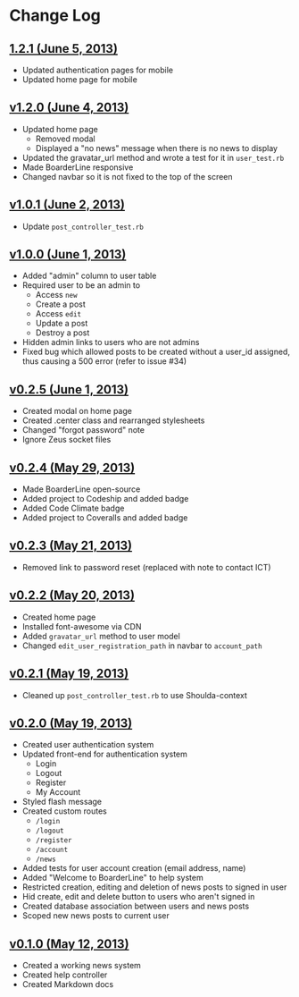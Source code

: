 # Change Log

## [1.2.1 (June 5, 2013)](https://github.com/davblayn/boarderline/tree/1.2.1)
* Updated authentication pages for mobile
* Updated home page for mobile

## [v1.2.0 (June 4, 2013)](https://github.com/davblayn/boarderline/tree/v1.2.0)
* Updated home page
  * Removed modal
  * Displayed a "no news" message when there is no news to display
* Updated the gravatar_url method and wrote a test for it in `user_test.rb`
* Made BoarderLine responsive
* Changed navbar so it is not fixed to the top of the screen

## [v1.0.1 (June 2, 2013)](https://github.com/davblayn/boarderline/tree/v1.0.1)
* Update `post_controller_test.rb`

## [v1.0.0 (June 1, 2013)](https://github.com/davblayn/boarderline/tree/v0.1.0)
* Added "admin" column to user table
* Required user to be an admin to
  * Access `new`
  * Create a post
  * Access `edit`
  * Update a post
  * Destroy a post
* Hidden admin links to users who are not admins
* Fixed bug which allowed posts to be created without a user_id assigned, thus causing a 500 error (refer to issue #34)

## [v0.2.5 (June 1, 2013)](https://github.com/davblayn/boarderline/tree/v0.2.5)
* Created modal on home page
* Created .center class and rearranged stylesheets
* Changed "forgot password" note
* Ignore Zeus socket files

## [v0.2.4 (May 29, 2013)](https://github.com/davblayn/boarderline/tree/v0.2.4)
* Made BoarderLine open-source
* Added project to Codeship and added badge
* Added Code Climate badge
* Added project to Coveralls and added badge

## [v0.2.3 (May 21, 2013)](https://github.com/davblayn/boarderline/tree/v0.2.3)
* Removed link to password reset (replaced with note to contact ICT)

## [v0.2.2 (May 20, 2013)](https://github.com/davblayn/boarderline/tree/v0.2.2)
* Created home page
* Installed font-awesome via CDN
* Added `gravatar_url` method to user model
* Changed `edit_user_registration_path` in navbar to `account_path`

## [v0.2.1 (May 19, 2013)](https://github.com/davblayn/boarderline/tree/v0.2.1)
* Cleaned up `post_controller_test.rb` to use Shoulda-context

## [v0.2.0 (May 19, 2013)](https://github.com/davblayn/boarderline/tree/v0.2.0)
* Created user authentication system
* Updated front-end for authentication system
  * Login
  * Logout
  * Register
  * My Account
* Styled flash message
* Created custom routes
  * `/login`
  * `/logout`
  * `/register`
  * `/account`
  * `/news`
* Added tests for user account creation (email address, name)
* Added "Welcome to BoarderLine" to help system
* Restricted creation, editing and deletion of news posts to signed in user
* Hid create, edit and delete button to users who aren't signed in
* Created database association between users and news posts
* Scoped new news posts to current user

## [v0.1.0 (May 12, 2013)](https://github.com/davblayn/boarderline/tree/v0.1.0)
* Created a working news system
* Created help controller
* Created Markdown docs